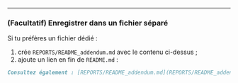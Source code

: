 
---

### (Facultatif) Enregistrer dans un fichier séparé
Si tu préfères un fichier dédié :

1) crée `REPORTS/README_addendum.md` avec le contenu ci-dessus ;  
2) ajoute un lien en fin de `README.md` :
```markdown
Consultez également : [REPORTS/README_addendum.md](REPORTS/README_addendum.md) pour le résumé PoC et les prochains pas.

